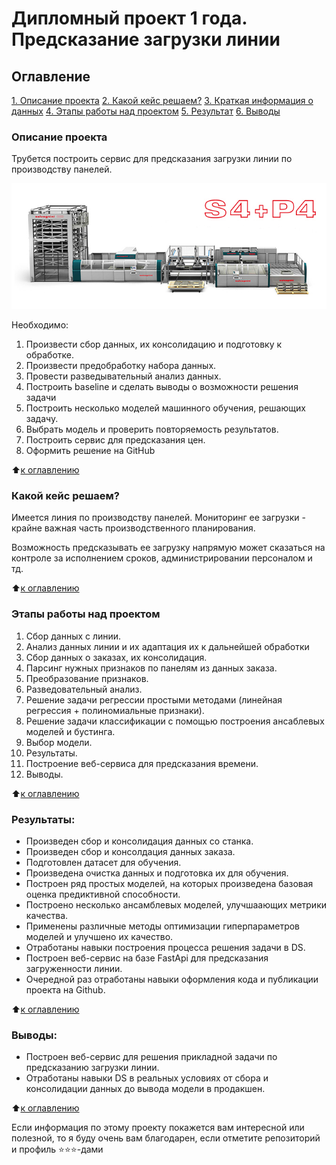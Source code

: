 # Дипломный проект 1 года. Предсказание загрузки линии

## Оглавление

[1. Описание проекта](https://github.com/SaakyanAG/Pub/tree/main/Final%20Project/README.md#Описание%20проекта)
[2. Какой кейс решаем?](https://github.com/SaakyanAG/Pub/tree/main/Final%20Project/README.md#Какой%20кейс%20решаем?)
[3. Краткая информация о данных](https://github.com/SaakyanAG/Pub/tree/main/Final%20Project/README.md#Краткая%20информация%20о%20данных)
[4. Этапы работы над проектом](https://github.com/SaakyanAG/Pub/tree/main/Final%20Project/README.md#Этапы%20работы%20над%20проектом)
[5. Результат](https://github.com/SaakyanAG/Pub/tree/main/Final%20Project/README.md#Результат)
[6. Выводы](https://github.com/SaakyanAG/Pub/tree/main/Final%20Project/README.md#Выводы)

### Описание проекта

Трубется построить сервис для предсказания загрузки линии по производству панелей.

![1674562819811](image/README/1674562819811.jpg)

Необходимо:

1. Произвести сбор данных, их консолидацию и подготовку к обработке.
2. Произвести предобработку набора данных.
3. Провести разведывательный анализ данных.
4. Построить baseline и сделать выводы о возможности решения задачи
5. Построить несколько моделей машинного обучения, решающих задачу.
6. Выбрать модель и проверить повторяемость результатов.
7. Построить сервис для предсказания цен.
8. Оформить решение на GitHub

⬆️[к оглавлению](https://github.com/SaakyanAG/Pub/tree/main/Project_4%20Bank%20data%20cluster/README.md#Оглавление)

### Какой кейс решаем?

Имеется линия по производству панелей. Мониторинг ее загрузки - крайне важная часть производственного планирования.

Возможность предсказывать ее загрузку напрямую может сказаться на контроле за исполнением сроков, администрировании персоналом и тд.

⬆️[к оглавлению](https://github.com/SaakyanAG/Pub/tree/main/Final%20Project/README.md#Оглавление)

### Этапы работы над проектом

1. Сбор данных с линии.
2. Анализ данных линии и их адаптация их к дальнейшей обработки
3. Сбор данных о заказах, их консолидация.
4. Парсинг нужных признаков по панелям из данных заказа.
5. Преобразование признаков.
6. Разведовательный анализ.
7. Решение задачи регрессии простыми методами (линейная регрессия + полиномиальные признаки).
8. Решение задачи классификации с помощью построения ансаблевых моделей и бустинга.
9. Выбор модели.
10. Результаты.
11. Построение веб-сервиса для предсказания времени.
12. Выводы.

⬆️[к оглавлению](https://github.com/SaakyanAG/Pub/tree/main/Final%20Project/README.md#Оглавление)

### Результаты:

* Произведен сбор и консолидация данных со станка.
* Произведен сбор и консолдация данных заказа.
* Подготовлен датасет для обучения.
* Произведена очистка данных и подготовка их для обучения.
* Построен ряд простых моделей, на которых произведена базовая оценка предиктивной способности.
* Построено несколько ансамблевых моделей, улучшаающих метрики качества.
* Применены различные методы оптимизации гиперпараметров моделей и улучшено их качество.
* Отработаны навыки построения процесса решения задачи в DS.
* Построен веб-сервис на базе FastApi для предсказания загруженности линии.
* Очередной раз отработаны навыки оформления кода и публикации проекта на Github.

⬆️[к оглавлению](https://github.com/SaakyanAG/Pub/tree/main/Final%20Project/README.md#Оглавление)

### Выводы:

* Построен веб-сервис для решения прикладной задачи по предсказанию загрузки линии.
* Отработаны навыки DS в реальных условиях от сбора и консолидации данных до вывода модели в продакшен.

⬆️[к оглавлению](https://github.com/SaakyanAG/Pub/tree/main/Final%20Project/README.md#Оглавление)

Если информация по этому проекту покажется вам интересной или полезной, то я буду очень вам благодарен, если отметите репозиторий и профиль ⭐️⭐️⭐️-дами
